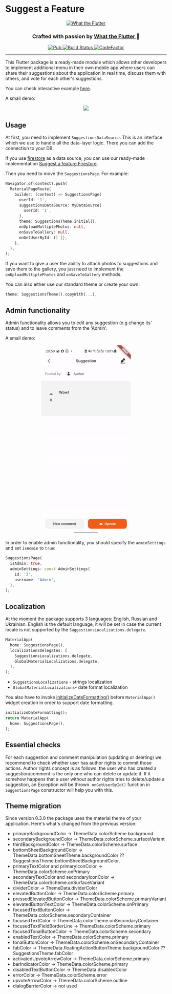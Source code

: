 # Suggest a Feature

<p align="center">
  <a href="https://flutter.wtf/">
    <img alt="What the Flutter" src="https://static.tildacdn.com/tild6330-3461-4139-a163-666435336663/Group_13.svg" height=140/>
  </a>
</p>

<p align="center">
  <h3 align="center">Crafted with passion by
    <a href="https://flutter.wtf/">
    What the Flutter
    </a> 🦜
  </h3>
</p>

<p align="center">
  <a href="https://pub.dartlang.org/packages/suggest_a_feature">
    <img alt="Pub" src="https://img.shields.io/pub/v/suggest_a_feature" />
  </a>
  <a href="https://github.com/What-the-Flutter/Suggest-a-Feature/actions/workflows/build.yml?query=workflow%3ABuild">
    <img alt="Build Status" src="https://github.com/What-the-Flutter/Suggest-a-Feature/actions/workflows/build.yml/badge.svg?event=push"/>
  </a>
  <a href="https://www.codefactor.io/repository/github/what-the-flutter/suggest-a-feature">
    <img alt="CodeFactor" src="https://www.codefactor.io/repository/github/what-the-flutter/suggest-a-feature/badge"/>
  </a>
</p>

---

This Flutter package is a ready-made module which allows other developers to implement additional
menu in their own mobile app where users can share their suggestions about the application in real
time, discuss them with others, and vote for each other's suggestions.

You can check interactive example [here](https://what-the-flutter.github.io/Suggest-a-Feature/#/).

A small demo:

<p align="center">
  <img src="https://github.com/What-the-Flutter/Suggest-a-Feature/assets/93796040/adb45e1d-204e-4614-932d-3c73d4899a05"/>
</p>

## Usage

At first, you need to implement `SuggestionsDataSource`. This is an interface which we use to handle
all the data-layer logic. There you can add the connection to your DB.

If you use [firestore](https://firebase.google.cn/docs/firestore?hl=en) as a data source, you can
use our ready-made implementation [Suggest a feature Firestore](https://pub.dev/packages/suggest_a_feature_firestore).

Then you need to move the `SuggestionsPage`. For example:

``` dart
Navigator.of(context).push(
  MaterialPageRoute(
    builder: (context) => SuggestionsPage(
      userId: '1',
      suggestionsDataSource: MyDataSource(
        userId: '1',
      ),
      theme: SuggestionsTheme.initial(),
      onUploadMultiplePhotos: null,
      onSaveToGallery: null,
      onGetUserById: () {},
    ),
  ),
);
```

If you want to give a user the ability to attach photos to suggestions and save them to the gallery,
you just need to implement the `onUploadMultiplePhotos` and `onSaveToGallery` methods.

You can also either use our standard theme or create your own:

``` dart
theme: SuggestionsTheme().copyWith(...),
```

## Admin functionality

Admin functionality allows you to edit any suggestion (e.g change its' status) and to leave comments from the 'Admin'.

A small demo:

<p align="center">
  <img src="https://raw.githubusercontent.com/What-the-Flutter/Suggest-a-Feature/master/example/assets/suggest_a_feature_admin.gif" width="280" />
</p>

In order to enable admin functionality, you should specify the `adminSettings` and set `isAdmin` to `true`:

``` dart
SuggestionsPage(
  isAdmin: true,
  adminSettings: const AdminSettings(
    id: '3',
    username: 'Admin',
  ),
);
```

## Localization

At the moment the package supports 3 languages: English, Russian and Ukrainian.
English is the default language, it will be set in case the current locale is not supported by the `SuggestionsLocalizations.delegate`.

``` dart
MaterialApp(
  home: SuggestionsPage(),
  localizationsDelegates: [
    SuggestionsLocalizations.delegate,
    GlobalMaterialLocalizations.delegate,
  ],
);
```

- `SuggestionsLocalizations` - strings localization
- `GlobalMaterialLocalizations`- date format localization

You also have to invoke [initializeDateFormatting()](https://api.flutter.dev/flutter/date_symbol_data_local/initializeDateFormatting.html) before `MaterialApp()` widget creation in order to support date formatting.

``` dart
initializeDateFormatting();
return MaterialApp(
  home: SuggestionsPage(),
);
```

## Essential checks

For each suggestion and comment manipulation (updating or deleting) we recommend to check whether
user has author rights to commit those actions. Author rights concept is as follows: the user who
has created a suggestion/comment is the only one who can delete or update it. If it somehow happens
that a user without author rights tries to delete/update a suggestion, an Exception will be thrown.
`onGetUserById()` function in `SuggestionsPage` constructor will help you with this.

## Theme migration

Since version 0.3.0 the package uses the material theme of your application. Here's what's changed from the previous version:
* primaryBackgroundColor -> ThemeData.colorScheme.background
* secondaryBackgroundColor -> ThemeData.colorScheme.surfaceVariant
* thirdBackgroundColor -> ThemeData.colorScheme.surface
* bottomSheetBackgroundColor -> ThemeData.bottomSheetTheme.backgroundColor ?? SuggestionsTheme.bottomSheetBackgroundColor,
* primaryTextColor and primaryIconColor -> ThemeData.colorScheme.onPrimary
* secondaryTextColor and secondaryIconColor -> ThemeData.colorScheme.onSurfaceVariant
* dividerColor -> ThemeData.dividerColor
* elevatedButtonColor -> ThemeData.colorScheme.primary
* pressedElevatedButtonColor -> ThemeData.colorScheme.primaryVariant
* elevatedButtonTextColor -> ThemeData.colorScheme.onPrimary
* focusedTextButtonColor -> ThemeData.colorScheme.secondaryContainer
* focusedTextColor -> ThemeData.colorTheme.onSecondaryContainer
* focusedTextFieldBorderLine -> ThemeData.colorScheme.primary
* focusedTonalButtonColor -> ThemeData.colorScheme.secondary
* enabledTextColor -> ThemeData.colorScheme.primary
* tonalButtonColor -> ThemeData.colorScheme.onSecondaryContainer
* fabColor -> ThemeData.floatingActionButtonTheme.backgroundColor ?? SuggestionsTheme.fabColor
* activatedUpvoteArrowColor -> ThemeData.colorScheme.primary
* barIndicatorColor -> ThemeData.colorScheme.primary
* disabledTextButtonColor -> ThemeData.disabledColor
* errorColor -> ThemeData.colorScheme.error
* upvoteArrowColor -> ThemeData.colorScheme.outline
* dialogBarrierColor -> not used